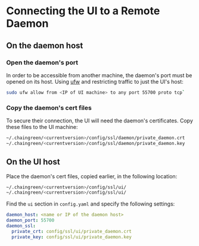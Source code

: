 # Connecting the UI to a Remote Daemon

## On the daemon host

### Open the daemon's port

In order to be accessible from another machine, the daemon's port must be opened on its host. Using [ufw](https://help.ubuntu.com/community/UFW) and restricting traffic to just the UI's host:

````bash
sudo ufw allow from <IP of UI machine> to any port 55700 proto tcp`
````

### Copy the daemon's cert files

To secure their connection, the UI will need the daemon's certificates. Copy these files to the UI machine:

````bash
~/.chaingreen/<currentversion>/config/ssl/daemon/private_daemon.crt
~/.chaingreen/<currentversion>/config/ssl/daemon/private_daemon.key
````

## On the UI host

Place the daemon's cert files, copied earlier, in the following location:

````bash
~/.chaingreen/<currentversion>/config/ssl/ui/
~/.chaingreen/<currentversion>/config/ssl/ui/
````

Find the `ui` section in `config.yaml` and specify the following settings:

````yaml
daemon_host: <name or IP of the daemon host>
daemon_port: 55700
daemon_ssl:
  private_crt: config/ssl/ui/private_daemon.crt
  private_key: config/ssl/ui/private_daemon.key
````
